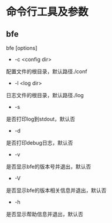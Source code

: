 # 命令行工具及参数

## bfe

bfe [options]

* -c &#60;config dir&#62;

配置文件的根目录，默认路径./conf

* -l &#60;log dir&#62;

日志文件的根目录，默认路径./log

* -s

是否打印log到stdout，默认否

* -d

是否打印debug日志，默认否

* -v

是否显示bfe的版本号并退出，默认否

* -V

是否显示bfe的版本相关信息并退出，默认否

* -h

是否显示帮助信息并退出，默认否
